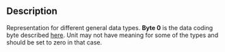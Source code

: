 ## Description

Representation for different general data types. **Byte 0** is the data coding byte described [here](./vscp_measurements?id=datacoding). Unit may not have meaning for some of the types and should be set to zero in that case.
